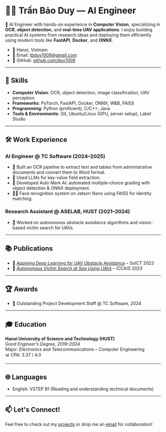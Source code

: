# 👨‍💻 Trần Bảo Duy — AI Engineer

🌟 AI Engineer with hands-on experience in **Computer Vision**, specializing in **OCR**, **object detection**, and **real-time UAV applications**. I enjoy building practical AI systems from research ideas and deploying them efficiently using modern tools like **FastAPI**, **Docker**, and **ONNX**.

- 📍 Hanoi, Vietnam
- 📧 Email: [tbduy1009@gmail.com](mailto:tbduy1009@gmail.com)
- 🔗 GitHub: [github.com/duy1009](https://github.com/duy1009)

---

## 🔧 Skills

- **Computer Vision**: OCR, object detection, image classification, UAV perception
- **Frameworks**: PyTorch, FastAPI, Docker, ONNX, W&B, FAISS
- **Programming**: Python (proficient), C/C++, Java
- **Tools & Environments**: Git, Ubuntu/Linux (GPU, server setup), Label Studio

---

## 🛠️ Work Experience

### AI Engineer @ TC Software (2024–2025)
- 📝 Built an OCR pipeline to extract text and tables from administrative documents and convert them to Word format.
- 🧠 Used LLMs for key-value field extraction.
- 🧪 Developed Auto Mark AI: automated multiple-choice grading with object detection & ONNX deployment.
- 🧍‍♂️ Face recognition system on Jetson Nano using FAISS for identity matching.

### Research Assistant @ ASELAB, HUST (2021–2024)
- 🚁 Worked on autonomous obstacle avoidance algorithms and vision-based victim search for UAVs.

---

## 📚 Publications

- 🔬 *[Applying Deep Learning for UAV Obstacle Avoidance](https://doi.org/10.1145/3628797.3628813)* – SoICT 2023
- 🌊 *[Autonomous Victim Search at Sea Using UAVs](https://doi.org/10.1109/ICCAIS59597.2023.10382366)* – ICCAIS 2023

---

## 🏆 Awards

- 🥇 Outstanding Project Development Staff @ TC Software, 2024

---

## 🎓 Education

**Hanoi University of Science and Technology (HUST)**  
*Good Engineer’s Degree, 2019–2024*  
Major: Electronics and Telecommunications – Computer Engineering  
📊 CPA: 3.37 / 4.0

---

## 🌐 Languages

- English: VSTEP B1 (Reading and understanding technical documents)

---

## 📫 Let's Connect!

Feel free to check out my [projects](https://github.com/duy1009?tab=repositories) or drop me an [email](mailto:tbduy1009@gmail.com) for collaboration!

